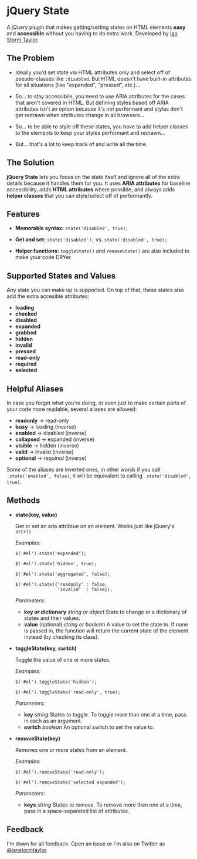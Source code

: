 # jQuery State

A jQuery plugin that makes getting/setting states on HTML elements **easy** and **accessible** without you having to do extra work. Developed by [Ian Storm Taylor](http://twitter.com/ianstormtaylor).


## The Problem

* Ideally you'd set state via HTML attributes only and select off of pseudo-classes like `:disabled`. But HTML doesn't have built-in attributes for all situations (like "expanded", "pressed", etc.)…

* So… to stay accessibile, you need to use ARIA attributes for the cases that aren't covered in HTML. But defining styles based off ARIA attributes isn't an option because it's not performant and styles don't get redrawn when attributes change in all browsers…

* So… to be able to style off these states, you have to add helper classes to the elements to keep your styles performant and redrawn…

* But… that's a lot to keep track of and write all the time.


## The Solution

**jQuery State** lets you focus on the state itself and ignore all of the extra details because it handles them for you. It uses **ARIA attributes** for baseline accessibility, adds **HTML attributes** where possible, and always adds **helper classes** that you can style/select off of performantly.


## Features

* **Memorable syntax:** `state('disabled', true);`

* **Get and set:** `state('disabled');` vs. `state('disabled', true);`

* **Helper functions:** `toggleState()` and `removeState()` are also included to make your code DRYer.


## Supported States and Values

Any state you can make up is supported. On top of that, these states also add the extra accesible attributes:

* **loading**
* **checked**
* **disabled**
* **expanded**
* **grabbed**
* **hidden**
* **invalid**
* **pressed**
* **read-only**
* **required**
* **selected**


## Helpful Aliases

In case you forget what you're doing, or even just to make certain parts of your code more readable, several aliases are allowed:

* **readonly** -> read-only
* **busy** -> loading (inverse)
* **enabled** -> disabled (inverse)
* **collapsed** -> expanded (inverse)
* **visible** -> hidden (inverse)
* **valid** -> invalid (inverse)
* **optional** -> required (inverse)

Some of the aliases are inverted ones, in other words if you call `.state('enabled', false)`, it will be equivalent to calling `.state('disabled', true)`.


## Methods

*   **state(key, value)**

    Get or set an aria attribtue on an element. Works just like jQuery's `attr()`

    _Examples:_

        $('#el').state('expanded');

        $('#el').state('hidden', true);

        $('#el').state('aggregated', false);

        $('#el').state({'readonly' : false,
                        'invalid'  : false});

    _Parameters:_

    *   **key *or* dictionary** _string or object_ State to change or a dictionary of states and their values.
    *   **value** (optional) _string or boolean_ A value to set the state to. If none is passed in, the function will return the current state of the element instead (by checking its class).


*   **toggleState(key, switch)**

    Toggle the value of one or more states.

    _Examples:_

        $('#el').toggleState('hidden');

        $('#el').toggleState('read-only', true);

    _Parameters:_

    *   **key** _string_ States to toggle. To toggle more than one at a time, pass in each as an argument.
    *   **switch** _boolean_ An optional switch to set the value to.

*   **removeState(key)**

    Removes one or more states from an element.

    _Examples:_

        $('#el').removeState('read-only');

        $('#el').removeState('selected expanded');

    _Parameters:_

    *   **keys** _string_ States to remove. To remove more than one at a time, pass in a space-separated list of attributes.


## Feedback

I'm down for all feedback. Open an issue or I'm also on Twitter as [@ianstormtaylor](http://twitter.com/ianstormtaylor).
